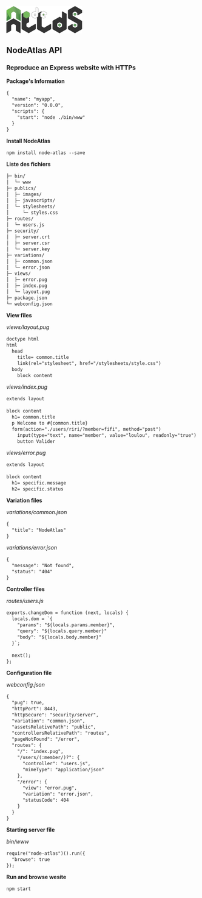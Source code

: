 <img class="logo" src="media/images/min/battles/node-atlas.png" src="NodeAtlas API">

<h2>NodeAtlas API</h2>

<h3>Reproduce an Express website with HTTPs</h3>

<p><strong>Package's Information</strong></p>

<pre><code class="lang-json">{
  "name": "myapp",
  "version": "0.0.0",
  "scripts": {
    "start": "node ./bin/www"
  }
}</code></pre>

<p><strong>Install NodeAtlas</strong></p>

<pre><code class="lang-bash">npm install node-atlas --save</code></pre>

<p><strong>Liste des fichiers</strong></p>

<pre><code>├─ bin/
│  └─ www
├─ publics/
│  ├─ images/
│  ├─ javascripts/
│  └─ stylesheets/
│     └─ styles.css
├─ routes/
│  └─ users.js
├─ security/
│  ├─ server.crt
│  ├─ server.csr
│  └─ server.key
├─ variations/
│  ├─ common.json
│  └─ error.json
├─ views/
│  ├─ error.pug
│  ├─ index.pug
│  └─ layout.pug
├─ package.json
└─ webconfig.json</code></pre>

<p><strong>View files</strong></p>

<p><em>views/layout.pug</em></p>

<pre><code class="lang-html">doctype html
html
  head
    title= common.title
    link(rel="stylesheet", href="/stylesheets/style.css")
  body
    block content</code></pre>

<p><em>views/index.pug</em></p>

<pre><code class="lang-html">extends layout

block content
  h1= common.title
  p Welcome to #{common.title}
  form(action="./users/riri/?member=fifi", method="post")
    input(type="text", name="member", value="loulou", readonly="true")
    button Valider</code></pre>

<p><em>views/error.pug</em></p>

<pre><code class="lang-html">extends layout

block content
  h1= specific.message
  h2= specific.status</code></pre>

<p><strong>Variation files</strong></p>

<p><em>variations/common.json</em></p>

<pre><code class="lang-json">{
  "title": "NodeAtlas"
}</code></pre>

<p><em>variations/error.json</em></p>

<pre><code class="lang-json">{
  "message": "Not found",
  "status": "404"
}</code></pre>

<p><strong>Controller files</strong></p>

<p><em>routes/users.js</em></p>

<pre><code class="lang-html">exports.changeDom = function (next, locals) {
  locals.dom = `{
    "params": "${locals.params.member}",
    "query": "${locals.query.member}"
    "body": "${locals.body.member}"
  }`;

  next();
};</code></pre>

<p><strong>Configuration file</strong></p>

<p><em>webconfig.json</em></p>

<pre><code class="lang-json">{
  "pug": true,
  "httpPort": 8443,
  "httpSecure": "security/server",
  "variation": "common.json",
  "assetsRelativePath": "public",
  "controllersRelativePath": "routes",
  "pageNotFound": "/error",
  "routes": {
    "/": "index.pug",
    "/users/(:member/)?": {
      "controller": "users.js",
      "mimeType": "application/json"
    },
    "/error": {
      "view": "error.pug",
      "variation": "error.json",
      "statusCode": 404
    }
  }
}</code></pre>

<p><strong>Starting server file</strong></p>

<p><em>bin/www</em></p>

<pre><code class="lang-js">require("node-atlas")().run({
  "browse": true
});</code></pre>

<p><strong>Run and browse wesite</strong></p>

<pre><code class="lang-bash">npm start</code></pre>